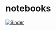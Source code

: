 # notebooks
[![Binder](https://mybinder.org/badge_logo.svg)](https://mybinder.org/v2/gh/NarekOhanyan/notebooks/master)
